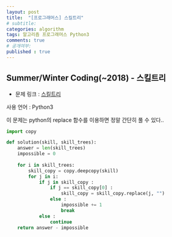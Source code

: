 ```yaml
---
layout: post
title:  "[프로그래머스] 스킬트리"
# subtitle: 
categories: algorithm
tags: 알고리즘 프로그래머스 Python3
comments: true
# 공개여부:
published : true
---
```


## Summer/Winter Coding(~2018) - 스킬트리

* 문제 링크 : [스킬트리](https://programmers.co.kr/learn/courses/30/lessons/49993?language=python3)

사용 언어 : Python3

이 문제는 python의 replace 함수를 이용하면 정말 간단히 풀 수 있다..

```python
import copy

def solution(skill, skill_trees):
    answer = len(skill_trees)
    impossible = 0
    
    for i in skill_trees:
        skill_copy = copy.deepcopy(skill)
        for j in i:
            if j in skill_copy :
                if j == skill_copy[0] :
                    skill_copy = skill_copy.replace(j, "")
                else :
                    impossible += 1
                    break
            else :
                continue
    return answer - impossible
```